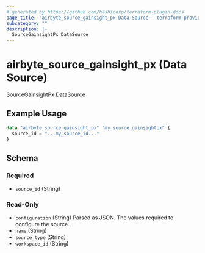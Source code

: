 ```yaml
---
# generated by https://github.com/hashicorp/terraform-plugin-docs
page_title: "airbyte_source_gainsight_px Data Source - terraform-provider-airbyte"
subcategory: ""
description: |-
  SourceGainsightPx DataSource
---
```


# airbyte_source_gainsight_px (Data Source)

SourceGainsightPx DataSource

## Example Usage

```terraform
data "airbyte_source_gainsight_px" "my_source_gainsightpx" {
  source_id = "...my_source_id..."
}
```

<!-- schema generated by tfplugindocs -->
## Schema

### Required

- `source_id` (String)

### Read-Only

- `configuration` (String) Parsed as JSON.
The values required to configure the source.
- `name` (String)
- `source_type` (String)
- `workspace_id` (String)


